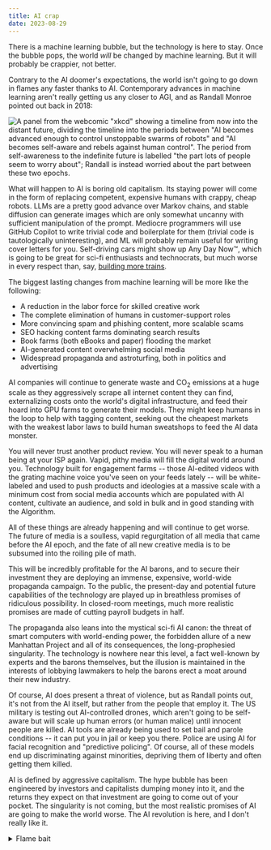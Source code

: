 ```yaml
---
title: AI crap
date: 2023-08-29
---
```



[suicide]: https://www.euronews.com/next/2023/03/31/man-ends-his-life-after-an-ai-chatbot-encouraged-him-to-sacrifice-himself-to-stop-climate-

There is a machine learning bubble, but the technology is here to stay. Once the
bubble pops, the world *will* be changed by machine learning. But it will
probably be crappier, not better.

Contrary to the AI doomer's expectations, the world isn't going to go down in
flames any faster thanks to AI. Contemporary advances in machine learning aren't
really getting us any closer to AGI, and as Randall Monroe pointed out back in
2018:

![
A panel from the webcomic "xkcd" showing a timeline from now into the distant
future, dividing the timeline into the periods between "AI becomes advanced
enough to control unstoppable swarms of robots" and "AI becomes self-aware and
rebels against human control". The period from self-awareness to the indefinite
future is labelled "the part lots of people seem to worry about"; Randall is
instead worried about the part between these two epochs.
](https://imgs.xkcd.com/comics/robot_future_2x.png)

What will happen to AI is boring old capitalism. Its staying power will come in
the form of replacing competent, expensive humans with crappy, cheap robots.
LLMs are a pretty good advance over Markov chains, and stable diffusion can
generate images which are only somewhat uncanny with sufficient manipulation of
the prompt. Mediocre programmers will use GitHub Copilot to write trivial code
and boilerplate for them (trivial code is tautologically uninteresting), and ML
will probably remain useful for writing cover letters for you. Self-driving cars
might show up Any Day Now&trade;, which is going to be great for sci-fi
enthusiasts and technocrats, but much worse in every respect than, say,
[building more trains][trains].

[trains]: https://www.youtube.com/watch?v=0dKrUE_O0VE

The biggest lasting changes from machine learning will be more like the
following:

- A reduction in the labor force for skilled creative work
- The complete elimination of humans in customer-support roles
- More convincing spam and phishing content, more scalable scams
- SEO hacking content farms dominating search results
- Book farms (both eBooks and paper) flooding the market
- AI-generated content overwhelming social media
- Widespread propaganda and astroturfing, both in politics and advertising

AI companies will continue to generate waste and CO<sub>2</sub> emissions at a
huge scale as they aggressively scrape all internet content they can find,
externalizing costs onto the world's digital infrastructure, and feed their
hoard into GPU farms to generate their models. They might keep humans in the
loop to help with tagging content, seeking out the cheapest markets with the
weakest labor laws to build human sweatshops to feed the AI data monster.

You will never trust another product review. You will never speak to a human
being at your ISP again. Vapid, pithy media will fill the digital world around
you. Technology built for engagement farms -- those AI-edited videos with the
grating machine voice you've seen on your feeds lately -- will be white-labeled
and used to push products and ideologies at a massive scale with a minimum cost
from social media accounts which are populated with AI content, cultivate an
audience, and sold in bulk and in good standing with the Algorithm.

All of these things are already happening and will continue to get worse. The
future of media is a soulless, vapid regurgitation of all media that came before
the AI epoch, and the fate of all new creative media is to be subsumed into the
roiling pile of math.

This will be incredibly profitable for the AI barons, and to secure their
investment they are deploying an immense, expensive, world-wide propaganda
campaign. To the public, the present-day and potential future capabilities of
the technology are played up in breathless promises of ridiculous possibility.
In closed-room meetings, much more realistic promises are made of cutting
payroll budgets in half.

The propaganda also leans into the mystical sci-fi AI canon: the threat of smart
computers with world-ending power, the forbidden allure of a new Manhattan
Project and all of its consequences, the long-prophesied singularity. The
technology is nowhere near this level, a fact well-known by experts and the
barons themselves, but the illusion is maintained in the interests of lobbying
lawmakers to help the barons erect a moat around their new industry.

Of course, AI does present a threat of violence, but as Randall points out, it's
not from the AI itself, but rather from the people that employ it. The US
military is testing out AI-controlled drones, which aren't going to be
self-aware but will scale up human errors (or human malice) until innocent
people are killed. AI tools are already being used to set bail and parole
conditions&nbsp;-- it can put you in jail or keep you there. Police are using AI for
facial recognition and "predictive policing". Of course, all of these models end
up discriminating against minorities, depriving them of liberty and often
getting them killed.

AI is defined by aggressive capitalism. The hype bubble has been engineered by
investors and capitalists dumping money into it, and the returns they expect on
that investment are going to come out of your pocket. The singularity is not
coming, but the most realistic promises of AI are going to make the world worse.
The AI revolution is here, and I don't really like it.

<details>
  <summary>Flame bait</summary>
I had much more inflammatory article drafted for this topic under the title
"ChatGPT is the new techno-atheist's substitute for God". It makes some fairly
pointed comparisons between the cryptocurrency cult and the machine learning
cult and the religious, unshakeable, and largely ignorant faith in both
technologies as the harbingers of progress. It was fun to write, but this is
probably the better article.

I found this Hacker News comment and quoted it in the original draft: "It's
probably worth talking to GPT4 before seeking professional help [to deal with
depression]."

In case you need to hear it: [do not][suicide] (TW: suicide) seek out OpenAI's
services to help with your depression. Finding and setting up an appointment
with a therapist can be difficult for a lot of people -- it's okay for it to
feel hard. Talk to your friends and ask them to help you find the right care for
your needs.
</details>
